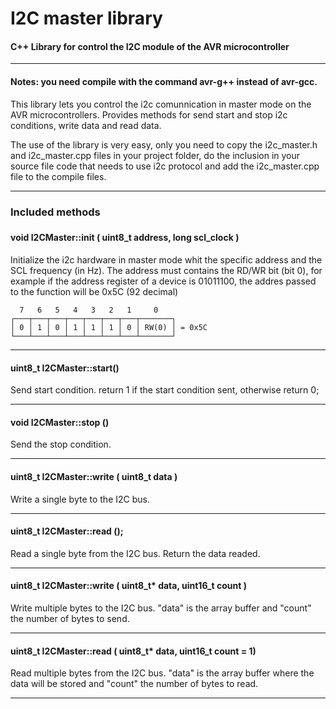 
# I2C master library
#### C++ Library for control the I2C module of the AVR microcontroller

---
#### Notes: you need compile with the command avr-g++ instead of avr-gcc.

This library lets you control the i2c comunnication in master mode on the AVR microcontrollers. Provides methods for send start and stop i2c conditions, write data and read data.

The use of the library is very easy, only you need to copy the i2c_master.h and i2c_master.cpp files in your project folder, do the inclusion in your source file code that needs to use i2c protocol and add the i2c_master.cpp file to the compile files.

---
### Included methods
 
 ###
#### void I2CMaster::init ( uint8_t address, long scl_clock )

Initialize the i2c hardware in master mode whit the specific address and the SCL frequency (in Hz).
The address must contains the RD/WR bit (bit 0), for example if the address register of a device is 01011100, the addres passed to the function will be 0x5C (92 decimal)

	  7   6   5   4   3   2   1     0
	┌───┬───┬───┬───┬───┬───┬───┬───────┐
	│ 0 │ 1 │ 0 │ 1 │ 1 │ 1 │ 0 │ RW(0) │ = 0x5C
	└───┴───┴───┴───┴───┴───┴───┴───────┘
---
#### uint8_t I2CMaster::start()
Send start condition. return 1 if the start condition sent, otherwise return 0;

-----
#### void I2CMaster::stop ()
Send the stop condition.

---
#### uint8_t I2CMaster::write ( uint8_t data )
Write a single byte to the I2C bus.

---
#### uint8_t I2CMaster::read ();
Read a single byte from the I2C bus. Return the data readed.

---
#### uint8_t I2CMaster::write ( uint8_t* data, uint16_t count )
Write multiple bytes to the I2C bus. "data" is the array buffer and "count" the number of bytes to send.

---
#### uint8_t I2CMaster::read ( uint8_t* data, uint16_t count = 1)
 Read multiple bytes from the I2C bus. "data" is the array buffer where the data will be stored and "count" the number of bytes to read.
 
 ---
